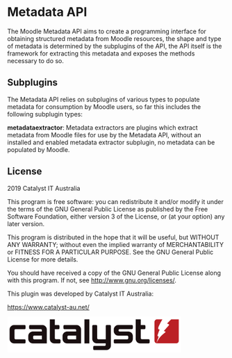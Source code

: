 # Metadata API

The Moodle Metadata API aims to create a programming interface for obtaining structured metadata from Moodle resources, the shape and type of metadata is determined by the subplugins of the API, the API itself is the framework for extracting this metadata and exposes the methods necessary to do so.

## Subplugins

The Metadata API relies on subplugins of various types to populate metadata for consumption by Moodle users, so far this includes the following subplugin types:

__metadataextractor__: Metadata extractors are plugins which extract metadata from Moodle files for use by the Metadata API, without an installed and enabled metadata extractor subplugin, no metadata can be populated by Moodle.

## License ##

2019 Catalyst IT Australia

This program is free software: you can redistribute it and/or modify it under
the terms of the GNU General Public License as published by the Free Software
Foundation, either version 3 of the License, or (at your option) any later
version.

This program is distributed in the hope that it will be useful, but WITHOUT ANY
WARRANTY; without even the implied warranty of MERCHANTABILITY or FITNESS FOR A
PARTICULAR PURPOSE.  See the GNU General Public License for more details.

You should have received a copy of the GNU General Public License along with
this program.  If not, see <http://www.gnu.org/licenses/>.


This plugin was developed by Catalyst IT Australia:

https://www.catalyst-au.net/

<img alt="Catalyst IT" src="https://raw.githubusercontent.com/catalyst/moodle-local_smartmedia/master/pix/catalyst-logo.svg?sanitize=true" width="400">
